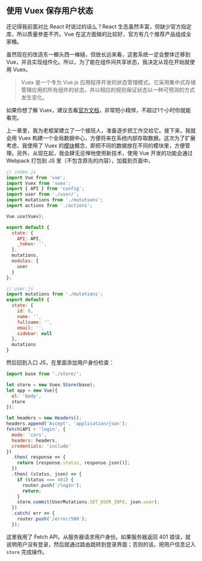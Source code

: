 ## 使用 Vuex 保存用户状态

还记得我前面对比 React 时说过的话么？React 生态虽然丰富，但缺少官方指定库，所以质量参差不齐。Vue 在这方面做的比较好，官方有几个推荐产品组成全家桶。

虽然现在的改造东一榔头西一棒槌，但放长远来看，这套系统一定会整体迁移到 Vue，并且实现组件化。所以，为了能在组件间共享状态，我决定从现在开始就使用 Vuex。

> Vuex 是一个专为 Vue.js 应用程序开发的状态管理模式。它采用集中式存储管理应用的所有组件的状态，并以相应的规则保证状态以一种可预测的方式发生变化。

如果你想了解 Vuex，建议去看[官方文档](https://vuex.vuejs.org/zh-cn/intro.html)，非常短小精悍，不超过1个小时你就能看完。

上一章里，我为老框架建立了一个接班人，准备逐步把工作交给它。接下来，我就会用 Vuex 构建一个全局数据中心，方便将来在系统内部存取数据。这次为了扩展考虑，我使用了 Vuex 的[模块](https://vuex.vuejs.org/zh-cn/modules.html)概念，即把不同的数据放在不同的模块里，方便管理。另外，从现在起，我会肆无忌惮地使用新技术，使用 Vue 开发的功能会通过 Webpack 打包到 JS 里（不包含原先的内容），加载到页面中。

```javascript
// index.js
import Vue from 'vue';
import Vuex from 'vuex';
import { API } from 'config';
import user from './user/';
import mutations from './mutations';
import actions from './actions';

Vue.use(Vuex);

export default {
  state: {
    API: API,
    _token: '',
  },
  mutations,
  modules: {
    user
  }
};

// user.js
import mutations from './mutations';
export default {
  state: {
    id: 0,
    name: '',
    fullname: '',
    email: '',
    sidebar: null
  },
  mutations
}
```

然后回到入口 JS，在里面添加用户身份检查：

```javascript
import base from './store/';

let store = new Vuex.Store(base);
let app = new Vue({
  el: 'body',
  store
});

let headers = new Headers();
headers.append('Accept', 'application/json');
fetch(API + 'login', {
  mode: 'cors',
  headers: headers,
  credentials: 'include'
})
  .then( response => {
    return [response.status, response.json()];
  })
  .then( (status, json) => {
    if (status === 401) {
      router.push('/login');
      return;
    }
    store.commit(UserMutations.SET_USER_INFO, json.user);
  })
  .catch( err => {
    router.push('/error/500');
  });
```

这里我用了 Fetch API，从服务器请求用户身份。如果服务器返回 401 错误，就说明用户没有登录，然后就通过路由跳转到登录界面；否则的话，把用户信息记入 `store` 完成操作。